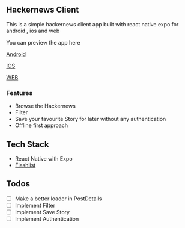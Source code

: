 ## Hackernews Client

This is a simple hackernews client app built with react native expo for android , ios and web

You can preview the app here

[Android]()

[IOS]()

[WEB]()

### Features

- Browse the Hackernews
- Filter
- Save your favourite Story for later without any authentication
- Offline first approach

## Tech Stack

- React Native with Expo
- [Flashlist](https://www.github.com/shopify/flash-list)

## Todos

- [ ] Make a better loader in PostDetails
- [ ] Implement Filter
- [ ] Implement Save Story
- [ ] Implement Authentication
